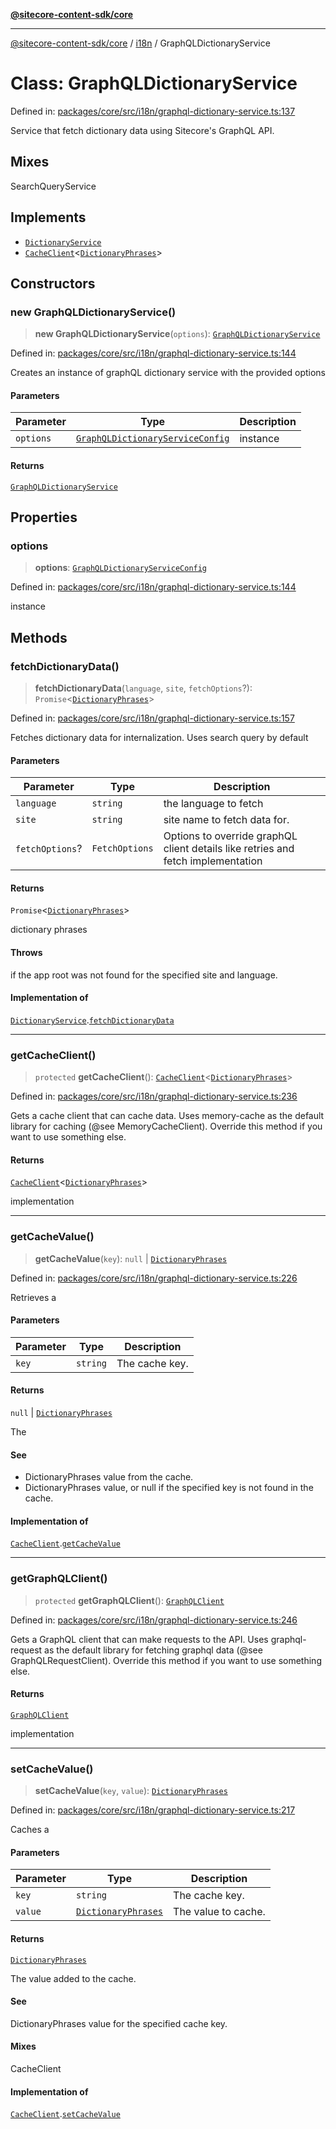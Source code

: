 [**@sitecore-content-sdk/core**](../../README.md)

***

[@sitecore-content-sdk/core](../../README.md) / [i18n](../README.md) / GraphQLDictionaryService

# Class: GraphQLDictionaryService

Defined in: [packages/core/src/i18n/graphql-dictionary-service.ts:137](https://github.com/Sitecore/xmc-jss-dev/blob/720101351f0fb188079de6af083055c123c9442b/packages/core/src/i18n/graphql-dictionary-service.ts#L137)

Service that fetch dictionary data using Sitecore's GraphQL API.

## Mixes

SearchQueryService<DictionaryQueryResult>

## Implements

- [`DictionaryService`](../interfaces/DictionaryService.md)
- [`CacheClient`](../../index/interfaces/CacheClient.md)\<[`DictionaryPhrases`](../interfaces/DictionaryPhrases.md)\>

## Constructors

### new GraphQLDictionaryService()

> **new GraphQLDictionaryService**(`options`): [`GraphQLDictionaryService`](GraphQLDictionaryService.md)

Defined in: [packages/core/src/i18n/graphql-dictionary-service.ts:144](https://github.com/Sitecore/xmc-jss-dev/blob/720101351f0fb188079de6af083055c123c9442b/packages/core/src/i18n/graphql-dictionary-service.ts#L144)

Creates an instance of graphQL dictionary service with the provided options

#### Parameters

| Parameter | Type | Description |
| ------ | ------ | ------ |
| `options` | [`GraphQLDictionaryServiceConfig`](../interfaces/GraphQLDictionaryServiceConfig.md) | instance |

#### Returns

[`GraphQLDictionaryService`](GraphQLDictionaryService.md)

## Properties

### options

> **options**: [`GraphQLDictionaryServiceConfig`](../interfaces/GraphQLDictionaryServiceConfig.md)

Defined in: [packages/core/src/i18n/graphql-dictionary-service.ts:144](https://github.com/Sitecore/xmc-jss-dev/blob/720101351f0fb188079de6af083055c123c9442b/packages/core/src/i18n/graphql-dictionary-service.ts#L144)

instance

## Methods

### fetchDictionaryData()

> **fetchDictionaryData**(`language`, `site`, `fetchOptions`?): `Promise`\<[`DictionaryPhrases`](../interfaces/DictionaryPhrases.md)\>

Defined in: [packages/core/src/i18n/graphql-dictionary-service.ts:157](https://github.com/Sitecore/xmc-jss-dev/blob/720101351f0fb188079de6af083055c123c9442b/packages/core/src/i18n/graphql-dictionary-service.ts#L157)

Fetches dictionary data for internalization. Uses search query by default

#### Parameters

| Parameter | Type | Description |
| ------ | ------ | ------ |
| `language` | `string` | the language to fetch |
| `site` | `string` | site name to fetch data for. |
| `fetchOptions`? | `FetchOptions` | Options to override graphQL client details like retries and fetch implementation |

#### Returns

`Promise`\<[`DictionaryPhrases`](../interfaces/DictionaryPhrases.md)\>

dictionary phrases

#### Throws

if the app root was not found for the specified site and language.

#### Implementation of

[`DictionaryService`](../interfaces/DictionaryService.md).[`fetchDictionaryData`](../interfaces/DictionaryService.md#fetchdictionarydata)

***

### getCacheClient()

> `protected` **getCacheClient**(): [`CacheClient`](../../index/interfaces/CacheClient.md)\<[`DictionaryPhrases`](../interfaces/DictionaryPhrases.md)\>

Defined in: [packages/core/src/i18n/graphql-dictionary-service.ts:236](https://github.com/Sitecore/xmc-jss-dev/blob/720101351f0fb188079de6af083055c123c9442b/packages/core/src/i18n/graphql-dictionary-service.ts#L236)

Gets a cache client that can cache data. Uses memory-cache as the default
library for caching (@see MemoryCacheClient). Override this method if you
want to use something else.

#### Returns

[`CacheClient`](../../index/interfaces/CacheClient.md)\<[`DictionaryPhrases`](../interfaces/DictionaryPhrases.md)\>

implementation

***

### getCacheValue()

> **getCacheValue**(`key`): `null` \| [`DictionaryPhrases`](../interfaces/DictionaryPhrases.md)

Defined in: [packages/core/src/i18n/graphql-dictionary-service.ts:226](https://github.com/Sitecore/xmc-jss-dev/blob/720101351f0fb188079de6af083055c123c9442b/packages/core/src/i18n/graphql-dictionary-service.ts#L226)

Retrieves a

#### Parameters

| Parameter | Type | Description |
| ------ | ------ | ------ |
| `key` | `string` | The cache key. |

#### Returns

`null` \| [`DictionaryPhrases`](../interfaces/DictionaryPhrases.md)

The

#### See

 - DictionaryPhrases value from the cache.
 - DictionaryPhrases value, or null if the specified key is not found in the cache.

#### Implementation of

[`CacheClient`](../../index/interfaces/CacheClient.md).[`getCacheValue`](../../index/interfaces/CacheClient.md#getcachevalue)

***

### getGraphQLClient()

> `protected` **getGraphQLClient**(): [`GraphQLClient`](../../index/interfaces/GraphQLClient.md)

Defined in: [packages/core/src/i18n/graphql-dictionary-service.ts:246](https://github.com/Sitecore/xmc-jss-dev/blob/720101351f0fb188079de6af083055c123c9442b/packages/core/src/i18n/graphql-dictionary-service.ts#L246)

Gets a GraphQL client that can make requests to the API. Uses graphql-request as the default
library for fetching graphql data (@see GraphQLRequestClient). Override this method if you
want to use something else.

#### Returns

[`GraphQLClient`](../../index/interfaces/GraphQLClient.md)

implementation

***

### setCacheValue()

> **setCacheValue**(`key`, `value`): [`DictionaryPhrases`](../interfaces/DictionaryPhrases.md)

Defined in: [packages/core/src/i18n/graphql-dictionary-service.ts:217](https://github.com/Sitecore/xmc-jss-dev/blob/720101351f0fb188079de6af083055c123c9442b/packages/core/src/i18n/graphql-dictionary-service.ts#L217)

Caches a

#### Parameters

| Parameter | Type | Description |
| ------ | ------ | ------ |
| `key` | `string` | The cache key. |
| `value` | [`DictionaryPhrases`](../interfaces/DictionaryPhrases.md) | The value to cache. |

#### Returns

[`DictionaryPhrases`](../interfaces/DictionaryPhrases.md)

The value added to the cache.

#### See

DictionaryPhrases value for the specified cache key.

#### Mixes

CacheClient<DictionaryPhrases>

#### Implementation of

[`CacheClient`](../../index/interfaces/CacheClient.md).[`setCacheValue`](../../index/interfaces/CacheClient.md#setcachevalue)
